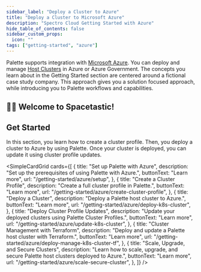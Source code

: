 ```yaml
---
sidebar_label: "Deploy a Cluster to Azure"
title: "Deploy a Cluster to Microsoft Azure"
description: "Spectro Cloud Getting Started with Azure"
hide_table_of_contents: false
sidebar_custom_props:
  icon: ""
tags: ["getting-started", "azure"]
---
```


Palette supports integration with [Microsoft Azure](https://azure.microsoft.com/en-us). You can deploy and manage
[Host Clusters](../../glossary-all.md#host-cluster) in Azure or Azure Government. The concepts you learn about in the
Getting Started section are centered around a fictional case study company. This approach gives you a solution focused
approach, while introducing you to Palette workflows and capabilities.

## 🧑‍🚀 Welcome to Spacetastic!

<PartialsComponent category="getting-started" name="spacetastic-landing-intro" />

## Get Started

In this section, you learn how to create a cluster profile. Then, you deploy a cluster to Azure by using Palette. Once
your cluster is deployed, you can update it using cluster profile updates.

<!-- vale off -->

<SimpleCardGrid
  cards={[
    {
      title: "Set up Palette with Azure",
      description: "Set up the prerequisites of using Palette with Azure.",
      buttonText: "Learn more",
      url: "/getting-started/azure/setup",
    },
    {
      title: "Create a Cluster Profile",
      description: "Create a full cluster profile in Palette.",
      buttonText: "Learn more",
      url: "/getting-started/azure/create-cluster-profile",
    },
    {
      title: "Deploy a Cluster",
      description: "Deploy a Palette host cluster to Azure.",
      buttonText: "Learn more",
      url: "/getting-started/azure/deploy-k8s-cluster",
    },
    {
      title: "Deploy Cluster Profile Updates",
      description: "Update your deployed clusters using Palette Cluster Profiles.",
      buttonText: "Learn more",
      url: "/getting-started/azure/update-k8s-cluster",
    },
    {
      title: "Cluster Management with Terraform",
      description: "Deploy and update a Palette host cluster with Terraform.",
      buttonText: "Learn more",
      url: "/getting-started/azure/deploy-manage-k8s-cluster-tf",
    },
    {
      title: "Scale, Upgrade, and Secure Clusters",
      description: "Learn how to scale, upgrade, and secure Palette host clusters deployed to Azure.",
      buttonText: "Learn more",
      url: "/getting-started/azure/scale-secure-cluster",
    },
  ]}
/>
